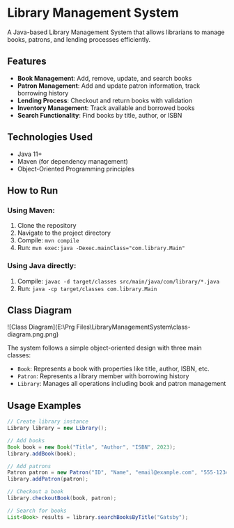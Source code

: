 # Library Management System

A Java-based Library Management System that allows librarians to manage books, patrons, and lending processes efficiently.

## Features

- **Book Management**: Add, remove, update, and search books
- **Patron Management**: Add and update patron information, track borrowing history
- **Lending Process**: Checkout and return books with validation
- **Inventory Management**: Track available and borrowed books
- **Search Functionality**: Find books by title, author, or ISBN

## Technologies Used

- Java 11+
- Maven (for dependency management)
- Object-Oriented Programming principles


## How to Run

### Using Maven:
1. Clone the repository
2. Navigate to the project directory
3. Compile: `mvn compile`
4. Run: `mvn exec:java -Dexec.mainClass="com.library.Main"`

### Using Java directly:
1. Compile: `javac -d target/classes src/main/java/com/library/*.java`
2. Run: `java -cp target/classes com.library.Main`

## Class Diagram

![Class Diagram](E:\Prg Files\LibraryManagementSystem\class-diagram.png.png)

The system follows a simple object-oriented design with three main classes:
- `Book`: Represents a book with properties like title, author, ISBN, etc.
- `Patron`: Represents a library member with borrowing history
- `Library`: Manages all operations including book and patron management

## Usage Examples

```java
// Create library instance
Library library = new Library();

// Add books
Book book = new Book("Title", "Author", "ISBN", 2023);
library.addBook(book);

// Add patrons
Patron patron = new Patron("ID", "Name", "email@example.com", "555-1234");
library.addPatron(patron);

// Checkout a book
library.checkoutBook(book, patron);

// Search for books
List<Book> results = library.searchBooksByTitle("Gatsby");